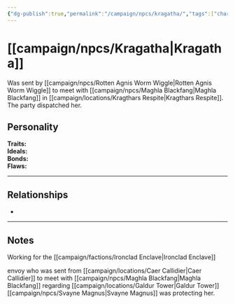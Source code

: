 ```yaml
---
{"dg-publish":true,"permalink":"/campaign/npcs/kragatha/","tags":["character","npc"],"noteIcon":"","created":"2025-10-26T19:29:53.848-07:00","updated":"2025-10-27T13:38:14.582-07:00"}
---
```


# [[campaign/npcs/Kragatha\|Kragatha]]
Was sent by [[campaign/npcs/Rotten Agnis Worm Wiggle\|Rotten Agnis Worm Wiggle]] to meet with [[campaign/npcs/Maghla Blackfang\|Maghla Blackfang]] in [[campaign/locations/Kragthars Respite\|Kragthars Respite]]. The party dispatched her. 
## Personality
**Traits:**  
**Ideals:**  
**Bonds:**  
**Flaws:**  

---

## Relationships
- 

---

## Notes
Working for the [[campaign/factions/Ironclad Enclave\|Ironclad Enclave]]

envoy who was sent from [[campaign/locations/Caer Callidier\|Caer Callidier]] to meet with [[campaign/npcs/Maghla Blackfang\|Maghla Blackfang]] regarding [[campaign/locations/Galdur Tower\|Galdur Tower]]
[[campaign/npcs/Svayne Magnus\|Svayne Magnus]] was protecting her. 